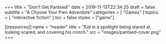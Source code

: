 +++
title = "Don't Get Pantsed!"
date = 2019-11-13T22:34:25
draft = false
subtitle = "A Choose Your Pwn Adventure"
categories = [ "Games" ]
topics = [ "interactive fiction" ]
toc = false
styles = ["game"]

[[resources]]
  name = "header"
  title = "Kid in a spotlight being stared at, looking scared, and covering his crotch."
  src = "images/pantsed-cover.png"
+++
